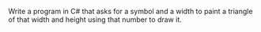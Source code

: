 Write a program in C# that asks for a symbol and a 
width to paint a triangle of that width and height using that number to draw it.
